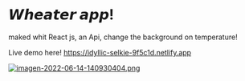 <h1>𝙒𝙝𝙚𝙖𝙩𝙚𝙧 𝙖𝙥𝙥!</h1>

maked whit  React js, an Api, change the background on temperature!

Live demo here! https://idyllic-selkie-9f5c1d.netlify.app

[![imagen-2022-06-14-140930404.png](https://i.postimg.cc/6605HfXH/imagen-2022-06-14-140930404.png)](https://postimg.cc/XXrbqFXF)


